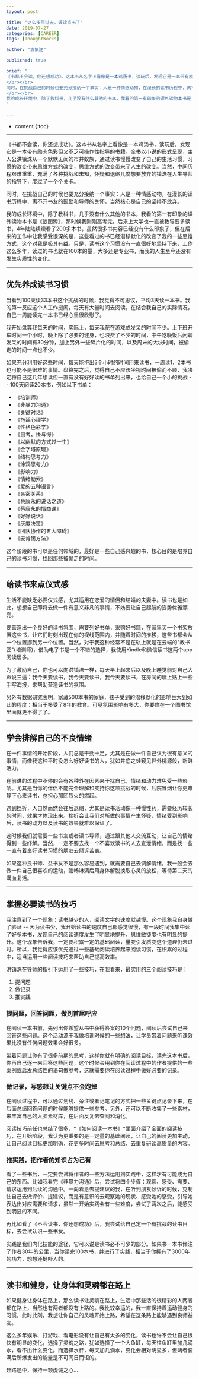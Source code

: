 ```yaml
---
layout: post

title: "这么多年过去，该读点书了"
date: 2019-07-27
categories: [CAREER]
tags: [ThoughtWorks]

author: "袁慎建"

published: true

brief: "
《书都不会读，你还想成功》。这本书从名字上看像是一本鸡汤书，读玩后，发现它是一本带有励志色彩但又不乏可操作性指导的书籍。全书以小说的形式呈现，主人公洪镇洙从一个默默无闻的市井蚁族，通过读书慢慢改变了自己的生活习惯，习惯的改变带来思维方式的改变，思维方式的改变带来了人生的改变。当然，中间历程艰难重重，充满了各种挑战和未知，怀疑和退缩几度想要放弃的镇洙在人生导师的指导下，度过了一个个关卡。
</br></br>
同时，在挑战自己的时候也要充分接纳一个事实：人是一种情感动物，在漫长的读书历程中，离不开书友的鼓励和导师的关怀，当然核心是自己的坚持不放弃。
</br></br>
我的成长环境中，除了教科书，几乎没有什么其他的书本，我看的第一有印象的课外读物本书是《狼图腾》，那时候我刚刚高考完。后来上大学也一直被教导要多读书，4年陆陆续续看了200多本书，虽然很多书内容已经没有什么印象了，但在后来的工作中让我感受很深的是，这些看过的书已经潜移默化的改变了我的一些思维方式，这个对我是极其有益。只是，读书这个习惯没有一直很好地坚持下来，工作这么多年，读过的书也就在100本的量，大多还是专业书，而我的人生至今还没有发生实质性的变化。
"

---
```


* content
{:toc}

---


《书都不会读，你还想成功》。这本书从名字上看像是一本鸡汤书，读玩后，发现它是一本带有励志色彩但又不乏可操作性指导的书籍。全书以小说的形式呈现，主人公洪镇洙从一个默默无闻的市井蚁族，通过读书慢慢改变了自己的生活习惯，习惯的改变带来思维方式的改变，思维方式的改变带来了人生的改变。当然，中间历程艰难重重，充满了各种挑战和未知，怀疑和退缩几度想要放弃的镇洙在人生导师的指导下，度过了一个个关卡。

同时，在挑战自己的时候也要充分接纳一个事实：人是一种情感动物，在漫长的读书历程中，离不开书友的鼓励和导师的关怀，当然核心是自己的坚持不放弃。

我的成长环境中，除了教科书，几乎没有什么其他的书本，我看的第一有印象的课外读物本书是《狼图腾》，那时候我刚刚高考完。后来上大学也一直被教导要多读书，4年陆陆续续看了200多本书，虽然很多书内容已经没有什么印象了，但在后来的工作中让我感受很深的是，这些看过的书已经潜移默化的改变了我的一些思维方式，这个对我是极其有益。只是，读书这个习惯没有一直很好地坚持下来，工作这么多年，读过的书也就在100本的量，大多还是专业书，而我的人生至今还没有发生实质性的变化。

---

## 优先养成读书习惯
当看到100天读33本书这个挑战的时候，我觉得不可思议，平均3天读一本书。我的第一反应这个人工作挺闲，每天有大量时间去阅读。在结合我自己的实际情况，自己一周能读完一本书已经心里很欣慰了。

我开始盘算我每天的时间，实际上，每天我花在游戏或发呆的时间不少。上下班开车时间一个小时，晚上除了必要的健身，也浪费了不少的时间，中午吃晚饭后闲聊发呆的时间有30分钟，加上另外一些碎片化的时间，以及周末的大块时间，被偷走的时间一点也不少。

如果充分利用好这些时间，每天能挤出3个小时的时间用来读书，一周读1，2本书也可能不是很难的事情。盘算完之后，觉得自己不应该坐视时间被偷而不顾，我决定将自己这几年想读但一直有没有好好读的书单列出来，也给自己一个小的挑战 -- 100天阅读20本书，例如以下书单：

- 《培训师》
- 《非暴力沟通》
- 《关键对话》
- 《拖延心理学》
- 《性格色彩学》
- 《思考，快与慢》
- 《以幽默的方式过一生》
- 《金字塔原理》
- 《结构思考力》
- 《涂鸦思考力》
- 《影响力》
- 《情绪勒索》
- 《爱的五种语言》
- 《亲密关系》
- 《蔡康永的说话之道》
- 《蔡康永的情商课》
- 《好好说话》
- 《灰度决策》
- 《团队协作的五大障碍》
- 《麦肯锡方法》

这个阶段的书可以是任何领域的，最好是一些自己感兴趣的书，核心目的是培养自己的读书习惯，找回那些被偷走的时间。


---

## 给读书来点仪式感
生活不能缺乏必要仪式感，尤其适用在恋爱的情侣和结婚的夫妻中。读书也是如此，想想自己即将去做一件有意义非凡的事情，不妨要让自己起航的姿势优雅漂亮。

要营造出一个良好的读书氛围，需要列好书单，采购好书籍，在家里买一个书架放置这些书，让它们时刻出现在你的视线范围内，并随着时间的推移，这些书都会从一个位置挪到另一个位置。当然，对于我这种经常不是在轨上就是在云端的"教书匠"(培训师)，借助电子书是一个不错的选择，我使用Kindle和微信读书这两个app阅读居多。


为了激励自己，你也可以向洪镇洙一样，每天早上起来后以及晚上睡觉前对自己大声说三遍：我今天要读书，我今天要读书，我今天要读书，在房间的墙上贴上一些手写海报，来帮助营造读书的氛围。


另外有数据研究表明，家藏500本书的家庭，孩子受到的潜移默化的影响巨大到如此的程度：相当于多受了8年的教育。可见氛围影响有多大，你要住在一个图书馆里面就更不得了了。


---

## 学会排解自己的不良情绪
在一件事情的开始阶段，人们总是干劲十足，尤其是在做一件自己认为很有意义的事情，而像我这种平时没怎么好好读书的人，犹如井底之蛙窥见世外桃源般，新鲜活力。

在前进的过程中不停的会有各种外在因素来干扰自己，情绪和动力难免受一些影响。尤其是当你的伴侣不能完全理解和支持你这项挑战的时候，后院冒烟让你更难静下心来读书，总担心那团烈火的燃起。

遇到挫折，人自然而然会往后退缩，尤其是读书活动像一种慢性药，需要经历较长的时间，效果才体现出来。挫折会让我们对所做的事情产生怀疑，情绪受到影响后，读书的动力以及读书的效果就难以保证了。

这时候我们就需要一些书友或者读书导师，通过跟其他人交流互动，让自己的情绪得到一些纾解。当然，一定不要去找一个不喜欢读书的人去宣泄情绪，而是找一些一直有着良好读书习惯的朋友去倾诉苦衷。

如果这种良书师、益书友不是那么容易遇到，就需要自己去调解情绪，我一般会去做一件自己很喜欢的运动，酣畅淋漓后用身体解脱换取心灵的放松，等待第二天的满血复活。


---

## 掌握必要读书的技巧
我注意到了一个现象：读书越少的人，阅读文字的速度就越慢。这个现象我自身做了验证 -- 因为读书少，我开始读书的速度自己都感觉很慢，有一段时间我集中读了好多本书，发现自己的阅读速度发生了明显地提升，思维敏捷度也有明显的提升。这个现象告诉我，一定要积累一定的基础阅读，量变引发质变这个道理仍未过时。所以，我觉得应该优先通过一些基础阅读培养起来阅读习惯，在积累的过程中，适当运用一些阅读技巧来帮助自己提高效率。

洪镇洙在导师的指引下运用了一些技巧，在我看来，最实用的三个阅读技巧是：

1. 提问题
2. 做记录
3. 推实践


### 提问题，回答问题，做到首尾呼应
在阅读一本书前，先列出你希望从书中获得答案的10个问题，阅读后尝试自己来回答这些问题。这个活动源于我做培训时候的一些想法，让学员带着问题来听课效果比没有任何问题效果会好很多。

带着问题让你有了很多前期的思考，这样你就有明确的阅读目标，读完这本书后，你再自己逐一来回答这些问题，这个时候会用到你在阅读过程中的作者提供的一些案例或启发总结性的语句做参考，这就需要你在阅读过程中做好必要的记录。

### 做记录，写感想让关键点不会跑掉
在阅读过程中，可以通过划线、旁注或者记笔记的方式把一些关键点记录下来，在后面总结回答问题的时候能够提供一些参考。另外，还可以不断收集了一些素材，来丰富自己的大脑素材库，在后面反复去查阅和消化。

阅读技巧前任也总结了很多，*《如何阅读一本书》*里面介绍了全面的阅读技巧，在开始阶段，我认为更重要的是一定量的基础阅读，让自己的阅读更加主动，让自己阅读目标更加明确，花更多时间去思考和总结，去重复研读高质量的内容。



### 推实践，把作者的知识占为己有
看了一些书后，一定要尝试将作者的一些方法运用到实践中，这样才有可能成为自己的东西。比如我看完《非暴力沟通》后，尝试将四个步骤：观察、感受、需要、请求运用到后续的沟通中。一向着急去提建议的我，在听到朋友倾诉的时候，克制住自己去做评价、提建议，而是有意识的去观察她的现状、感受她的感受，引导她表达出对应需要和请求，虽然一开始实践会有一些难度，尝试了两次之后，能感受到明显的不同。

再比如看了《不会读书，你还想成功》后，我尝试给自己定一个有挑战的读书目标，去尝试认识一些书友。

实践是我们内化技能的途径，它可以说是读书必不可少的部分。如果书一本书倾注了作者30年的公里，当你读完100本书，并进行了实践，相当于你拥有了3000年的功力，想想还挺吓人的。


---


## 读书和健身，让身体和灵魂都在路上
如果健身让身体在路上，那么读书让灵魂在路上，生活中那些活的很精彩的人两者都在路上，当然也有两者都没有上路的。我比较幸运的，我一直保持着运动健身的习惯，此时此刻，我想让你自己的灵魂开始上路，希望在这条路上能够遇到良师益友。


这么多年娱乐、打游戏、看电影没有让自己有太多的变化，读书也许不会让自己很快有明显的变化，选择了灵魂之路，犹如选择了一个大鱼缸，每天往鱼缸里加几滴水，看不出什么变化。而选择水杯，每天加几滴水，变化会相对明显多，但两者装满后所爆发出的能量是不可同日而语的。

赶路途中，保持一颗虔诚之心...







